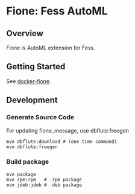Fione: Fess AutoML
=========

## Overview

Fione is AutoML extension for Fess.

## Getting Started

See [docker-fione](https://github.com/codelibs/docker-fione/blob/master/README.md#getting-started).

## Development

### Generate Source Code

For updating fione\_message, use dbflute:freegen

    mvn dbflute:download # (one time command)
    mvn dbflute:freegen

### Build package

    mvn package
    mvn rpm:rpm   # .rpm package
    mvn jdeb:jdeb # .deb package
